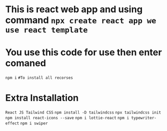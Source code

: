 # This is react web app and using command `npx create react app we use react template`

# You use this code for use then enter comaned

`npm i`
`#To install all recorses`

# Extra Installation

`React JS Tailwind CSS`
`npm install -D tailwindcss`
`npx tailwindcss init`
`npm install react-icons --save`
`npm i lottie-react`
`npm i typewriter-effect`
`npm i swiper`
